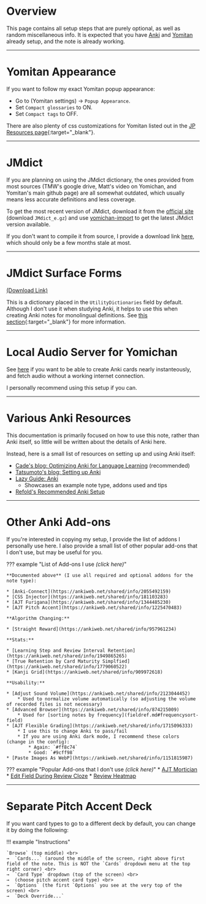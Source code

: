 
# Overview

This page contains all setup steps that are purely optional, as well as random miscellaneous info.
It is expected that you have [Anki](setupanki.md) and [Yomitan](setupyomitan.md)
already setup, and the note is already working.

---

# Yomitan Appearance
If you want to follow my exact Yomitan popup appearance:

* Go to (Yomitan settings) →  `Popup Appearance`.
* Set `Compact glossaries` to ON.
* Set `Compact tags` to OFF.

There are also plenty of css customizations for Yomitan listed out
in the [JP Resources page](jpresources.md){:target="_blank"}.

---

# JMdict
If you are planning on using the JMdict dictionary,
the ones provided from most sources
(TMW's google drive, Matt's video on Yomichan, and Yomitan's main github page)
are all somewhat outdated, which usually means less accurate definitions and less coverage.

To get the most recent version of JMdict,
download it from the
[official site](https://www.edrdg.org/wiki/index.php/JMdict-EDICT_Dictionary_Project)
(download `JMdict_e.gz`)
and use [yomichan-import](https://github.com/FooSoft/yomichan-import)
to get the latest JMdict version available.

If you don't want to compile it from source, I provide a download link
[here](https://github.com/Aquafina-water-bottle/jmdict-english-yomichan),
which should only be a few months stale at most.

<!-- TODO github actions to re-compile it daily -->

---


# JMdict Surface Forms
[(Download Link)](https://github.com/FooSoft/yomichan/issues/2183)

This is a dictionary placed in the `UtilityDictionaries` field by default.
Although I don't use it when studying Anki, it helps to use this when creating Anki notes
for monolingual definitions.
See [this section](jpresources.md#orthographic-variants-fix-sentence-and-frequency){:target="_blank"}
for more information.


---

# Local Audio Server for Yomichan
See
[here](jpresources.md#local-audio-server-for-yomichan)
if you want to be able to create Anki cards nearly instanteously,
and fetch audio without a working internet connection.

I personally recommend using this setup if you can.

---


# Various Anki Resources
This documentation is primarily focused on how to use this note,
rather than Anki itself, so little will be written about the details of Anki here.

Instead, here is a small list of resources on setting up and using Anki itself:

* [Cade's blog: Optimizing Anki for Language Learning](https://cademcniven.com/posts/20210410/) (recommended)
* [Tatsumoto's blog: Setting up Anki](https://tatsumoto.neocities.org/blog/setting-up-anki.html)
* [Lazy Guide: Anki](https://rentry.co/lazyXel#anki)
    * Showcases an example note type, addons used and tips
* [Refold's Recommended Anki Setup](https://refold.la/roadmap/stage-1/a/anki-setup)

---


# Other Anki Add-ons

If you're interested in copying my setup, I provide the list of addons I personally use here.
I also provide a small list of other popular add-ons that I don't use, but may be useful for you.

??? example "List of Add-ons I use *(click here)*"

    **Documented above** (I use all required and optional addons for the note type):

    * [Anki-Connect](https://ankiweb.net/shared/info/2055492159)
    * [CSS Injector](https://ankiweb.net/shared/info/181103283)
    * [AJT Furigana](https://ankiweb.net/shared/info/1344485230)
    * [AJT Pitch Accent](https://ankiweb.net/shared/info/1225470483)

    **Algorithm Changing:**

    * [Straight Reward](https://ankiweb.net/shared/info/957961234)

    **Stats:**

    * [Learning Step and Review Interval Retention](https://ankiweb.net/shared/info/1949865265)
    * [True Retention by Card Maturity Simplfied](https://ankiweb.net/shared/info/1779060522)
    * [Kanji Grid](https://ankiweb.net/shared/info/909972618)

    **Usability:**

    * [Adjust Sound Volume](https://ankiweb.net/shared/info/2123044452)
        * Used to normalize volume automatically (so adjusting the volume of recorded files is not necessary)
    * [Advanced Browser](https://ankiweb.net/shared/info/874215009)
        * Used for [sorting notes by frequency](fieldref.md#frequencysort-field)
    * [AJT Flexible Grading](https://ankiweb.net/shared/info/1715096333)
        * I use this to change Anki to pass/fail
        * If you are using Anki dark mode, I recommend these colors (change in the config):
            * Again: `#ff8c74`
            * Good: `#9cff98`
    * [Paste Images As WebP](https://ankiweb.net/shared/info/1151815987)


??? example "Popular Add-ons that I don't use *(click here)*"
    * [AJT Mortician](https://ankiweb.net/shared/info/1255924302)
    * [Edit Field During Review Cloze](https://ankiweb.net/shared/info/385888438)
    * [Review Heatmap](https://ankiweb.net/shared/info/1771074083)

---


# Separate Pitch Accent Deck
If you want card types to go to a different deck by default, you can change it by doing the following:

!!! example "Instructions"

    `Browse` (top middle) <br>
    →  `Cards...` (around the middle of the screen, right above first field of the note. This is NOT the `Cards` dropdown menu at the top right corner) <br>
    →  `Card Type` dropdown (top of the screen) <br>
    →  (choose pitch accent card type) <br>
    →  `Options` (the first `Options` you see at the very top of the screen) <br>
    →  `Deck Override...`




